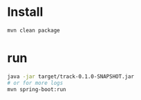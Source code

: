 # Install
```bash
mvn clean package
```

# run
```bash
java -jar target/track-0.1.0-SNAPSHOT.jar
# or for more logs
mvn spring-boot:run
```
